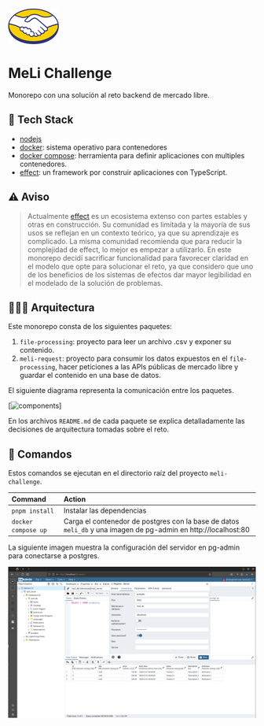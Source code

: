 ![MercadoLibre](./static/imgs/00-meli.png "MercadoLibre")

MeLi Challenge
==============

Monorepo con una solución al reto backend de mercado libre.

🧰 Tech Stack
-------------

- [nodejs](https://nodejs.org/en)
- [docker](https://www.docker.com/): sistema operativo para contenedores
- [docker compose](https://docs.docker.com/compose/): herramienta para definir aplicaciones con multiples contenedores.
- [effect](https://effect.website/): un framework por construir aplicaciones con TypeScript. 

⚠️ Aviso
-------

> Actualmente [effect](https://effect.website/) es un ecosistema extenso con partes estables y otras en construcción. Su comunidad es limitada y la mayoría de sus usos se reflejan en un contexto teórico, ya que su aprendizaje es complicado. La misma comunidad recomienda que para reducir la complejidad de effect, lo mejor es empezar a utilizarlo. En este monorepo decidí sacrificar funcionalidad para favorecer claridad en el modelo que opte para solucionar el reto, ya que considero que uno de los beneficios de los sistemas de efectos dar mayor legibilidad en el modelado de la solución de problemas.

👨🏾‍💻 Arquitectura
---------------

Este monorepo consta de los siguientes paquetes:

1. `file-processing`: proyecto para leer un archivo .csv y exponer su contenido.
2. `meli-request`: proyecto para consumir los datos expuestos en el `file-processing`, hacer peticiones a las APIs públicas de mercado libre y guardar el contenido en una base de datos.

El siguiente diagrama representa la comunicación entre los paquetes.

[![components](https://tinyurl.com/23yhno2u)]<!--![components](./static/diagrams/00-components.puml)-->

En los archivos `README.md` de cada paquete se explica detalladamente las decisiones de arquitectura tomadas sobre el reto.

🧞 Comandos
-----------

Estos comandos se ejecutan en el directorio raíz del proyecto `meli-challenge`.

| Command                    | Action                                           |
| :------------------------- | :----------------------------------------------- |
| `pnpm install`             | Instalar las dependencias                        |
| `docker compose up`        | Carga el contenedor de postgres con la base de datos `meli_db` y una imagen de pg-admin en http://localhost:80 |

La siguiente imagen muestra la configuración del servidor en pg-admin para conectarse a postgres.

![meli_db](./static/imgs/05-melidb.png "meli_db")